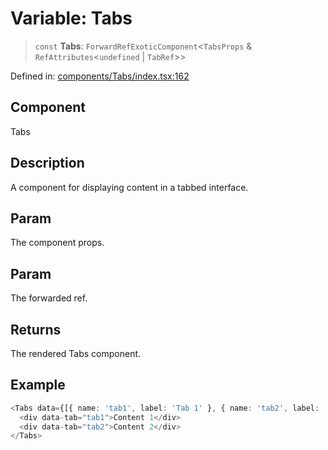 # Variable: Tabs

> `const` **Tabs**: `ForwardRefExoticComponent`\<`TabsProps` & `RefAttributes`\<`undefined` \| `TabRef`\>\>

Defined in: [components/Tabs/index.tsx:162](https://github.com/onyx-og/prismal/blob/7e948b825c73ffc9bb10fe5a1890783eb7215c77/packages/react/src/components/Tabs/index.tsx#L162)

## Component

Tabs

## Description

A component for displaying content in a tabbed interface.

## Param

The component props.

## Param

The forwarded ref.

## Returns

The rendered Tabs component.

## Example

```ts
<Tabs data={[{ name: 'tab1', label: 'Tab 1' }, { name: 'tab2', label: 'Tab 2' }]}>
  <div data-tab="tab1">Content 1</div>
  <div data-tab="tab2">Content 2</div>
</Tabs>
```
